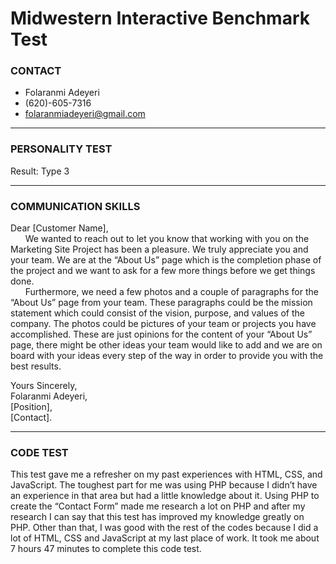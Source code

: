 # Midwestern Interactive Benchmark Test
<h3>CONTACT</h3>
<ul>
<li>Folaranmi Adeyeri</li>
<li>(620)-605-7316</li>
<li><a href="mailto:folaranmiadeyeri@gmail.com">folaranmiadeyeri@gmail.com</a></li>
</ul>
<hr>
<h3>PERSONALITY TEST</h3>
<p>Result: Type 3</p>
<hr>
<h3>COMMUNICATION SKILLS</h3>
<p>Dear [Customer Name],<br>
   &nbsp;&nbsp;&nbsp;&nbsp;&nbsp;&nbsp;We wanted to reach out to let you know that working with you on the Marketing Site Project 
   has been a pleasure. We truly appreciate you and your team. We are at the “About Us” page which is 
   the completion phase of the project and we want to ask for a few more things before we get things done. <br> 
   &nbsp;&nbsp;&nbsp;&nbsp;&nbsp;&nbsp;Furthermore, we need a few photos and a couple of paragraphs for the “About Us” page from your team.
   These paragraphs could be the mission statement which could consist of the vision, purpose, and values of the company.
   The photos could be pictures of your team or projects you have accomplished. These are just opinions for the content of
   your “About Us” page, there might be other ideas your team would like to add and we are on board with your ideas every step
   of the way in order to provide you with the best results. <br>

Yours Sincerely,<br> 
Folaranmi Adeyeri, <br>
[Position],<br>
[Contact].
</p>
<hr>
<h3>CODE TEST</h3>
<p>This test gave me a refresher on my past experiences with HTML, CSS, and JavaScript. 
The toughest part for me was using PHP because I didn’t have an experience in that area but had a little knowledge about it.
Using PHP to create the “Contact Form” made me research a lot on PHP and after my research I can say that this test has improved 
my knowledge greatly on PHP. Other than that, I was good with the rest of the codes because I did a lot of HTML, CSS and 
JavaScript at my last place of work. It took me about 7 hours 47 minutes to complete this code test. 
</p>
